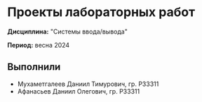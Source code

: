 # Проекты лабораторных работ

**Дисциплина:** "Системы ввода/вывода"

**Период:** весна 2024

## Выполнили

- Мухаметгалеев Даниил Тимурович, гр. P33311
- Афанасьев Даниил Олегович, гр. P33311
